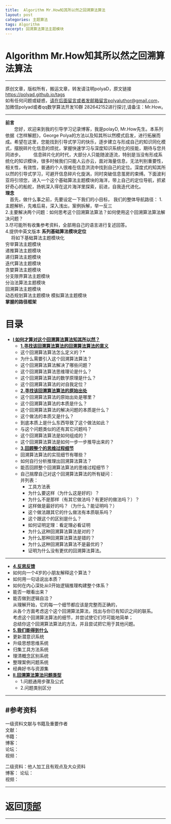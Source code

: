 ```yaml
---
title:  Algorithm Mr.How知其所以然之回溯算法算法
layout: post
categories: 主题算法
tags: Algorithm
excerpt: 回溯算法算法主题模块
---
```

# Algorithm Mr.How知其所以然之回溯算法算法 <span id="home">

---

原创文章，版权所有，搬运文章，转发请注明polyaD，原文链接<https://polyad.github.io/tags>   
如有任何问题或疑惑，请在后面留言或者发邮箱留言polyaluthor@gmail.com，加微信polyad或者qq数学算法开发10群 282642152进行探讨,请备注：Mr.How。   

---
**前言**  
&emsp;&emsp;您好，欢迎来到我的引导学习记录博客，我是polayD, Mr.How先生。本系列依据《怎样解题》，George Polya的方法以及知其所以然模式启发，进行拓展而成。希望在这里，您能找到引导式学习的快乐，逐步建立与形成自己的知识同化模式，摆脱碎片化信息的烦扰，掌握快速学习与深度知识系统化的技能，期待与您共同进步。
&emsp;&emsp;信息碎片化的时代，大部分人只能随波逐流，特别是当没有形成系统化的知识模块，很多时候我们只能人云亦云，面对海量信息，无法判别重要性，相关性，有效性，普通的个人很难在信息洪流中找到自己的定位。深度式的知其所以然的引导式学习，可避开信息碎片化旋涡，同时突破信息茧房的束缚。下面波利亚将引领您，进入一个这个基础算法主题模块的海洋，带上自己的定位导航，抓紧好奇心的船舵，扬帆深入得在这片海洋里探索，前进，自我迭代进化。  
****理念****  
&emsp;首先，做什么事之前，先要设定一下我们的小目标，
我们的整体导航路径：
1.主题解析，先难后易，深入浅出，案例拆解，举一反三  
2.主要解决两个问题：如何思考这个回溯算法算法？如何使用这个回溯算法算法解决问题？  
3.尽可能所有收集参考资料，全部用自己的语言进行复述回答。  
4.提供中英文版本
**系列基础算法模块定位**      
&emsp;
将如下基础算法主题模块化  
穷举算法主题模块  
递推算法主题模块  
递归算法主题模块  
迭代算法主题模块  
贪婪算法主题模块  
分支限界算法主题模块  
分治法算法主题模块  
回溯算法主题模块  
动态规划算法主题模块 
模拟算法主题模块     
****掌握的路径框架****
# 目录
* **[I 如何才算对这个回溯算法算法知其所以然？](#1)**      
  * **[1.寻找该回溯算法算法的回溯算法算法的意义](#1.1)**       
  *  这个回溯算法算法怎么定义的？* 
  *  为什么需要引入这个回溯算法算法？      
  * 这个回溯算法算法解决了哪些问题？   
  * 这个回溯算法算法思维理论是什么？   
  * 这个回溯算法算法的数学原理是什么？  
  * 这个回溯算法算法的对自我定位？   
  * **[2.寻找该回溯算法算法的原始出处](#1.2)**   
  * 这个回溯算法算法的原始出处是哪里？    
  * 这个回溯算法算法的本质是什么？    
  * 这个回溯算法算法的解决问题的本质是什么？   
  * 这个做法的本质又是什么？    
  * 到底本质上是什么东西导致了这个做法如此？    
  * 与这个问题类似的还有其它问题吗？ 
  * 这个回溯算法算法是如何组成的？    
  * 这个回溯算法算法是如何一步一步推导出来的？  
  * **[3.回顾整个的思维过程细节](#1.3)**  
  * 回溯算法算法的实现细节有哪些？   
  * 如何自行分析推理出回溯算法算法？      
  * 能否回顾整个回溯算法算法的思维过程细节？  
  - 
    自己揣摩自己对这个回溯算法算法的所有疑问：      
      并列表：     
    * 工具方法表 
    *   为什么要这样（为什么这是好的）？    
    *   为什么不是那样（有其它做法吗？有更好的做法吗？）？    
    *   这样做是最好的吗？（为什么？能证明吗？）    
    *   这个做法跟其它的什么做法有本质联系吗？    
    *   这个跟这个的区别是什么？    
    *   如何证明定理：看定理必看证明    
    *   为什么这种回溯算法算法是对的？    
    *   为什么那种回溯算法算法是错的？    
    *   为什么这种回溯算法算法不是最优的？    
    *   证明为什么没有更优的回溯算法算法。 
 ----  
  * **[4.反思反馈](#1.4)**      
  *  如何向一个4岁的小朋友解释这个算法？ 
  *  如何用一句话说出本质？
  *  如何在内心深处从0开始逻辑推理构建整个体系？
  *  能否一眼看出来？     
  * 能否做到逻辑自洽？    
    从理解开始，它的每一个细节都应该是完整而正确的，    
    从各个方面考虑这个这个回溯算法算法，找出与你已有知识之间的联系。    
    考虑这个回溯算法算法的细节，并尝试使它们尽可能地简单；    
    总结你这个回溯算法算法的方法，并且尝试把它用于其他问题。    
  * **[5.我们能得到什么](#1.5)**         
  *   更新潜意识系统    
  *   升级思想思维系统    
  *   归集工具方法系统    
  *   理清概念区别系统        
  *   整理案例问题系统  
  *   经典好书与资源集      
* **[II.回溯算法算法问题类型](#2)**     
  *  1.问题通用步骤及公式   
  *  2.问题类别区分    







-----
#参考资料  
-----  
一级资料文献与书籍及重要作者  
文献：  
书籍：  
博客：   
论坛：   
视频：  

二级资料：他人加工且有观点及大众资料  
博客： 
论坛：   
视频：    



-----

# **返回[顶部](#home)**

---- 